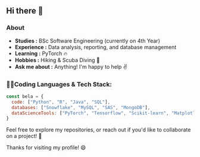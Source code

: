 ## Hi there 👋

### About

-  **Studies :** BSc Software Engineering (currently on 4th Year)
-  **Experience :** Data analysis, reporting, and database management
-  **Learning :** PyTorch :fire:
-  **Hobbies :** Hiking & Scuba Diving :flipper:
-  **Ask me about :** Anything! I'm happy to help :v:


### 👩‍💻Coding Languages & Tech Stack:

```javascript
const bela = {
  code: ["Python", "R", "Java", "SQL"],
  databases: ["Snowflake", "MySQL", "SAS", "MongoDB"],
  dataScienceTools: ["PyTorch", "Tensorflow", "Scikit-learn", "Matplotlib", "Seaborn", "PowerBI", "Tableau"]
}
```

Feel free to explore my repositories, or reach out if you'd like to collaborate on a project! 🚀

Thanks for visiting my profile! 😄
